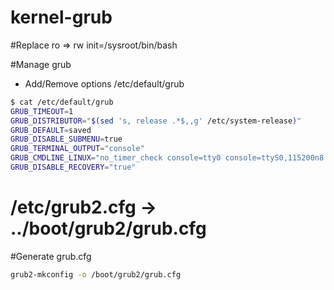 # kernel-grub

#Replace ro => rw init=/sysroot/bin/bash

#Manage grub

* Add/Remove options  /etc/default/grub

```bash
$ cat /etc/default/grub
GRUB_TIMEOUT=1
GRUB_DISTRIBUTOR="$(sed 's, release .*$,,g' /etc/system-release)"
GRUB_DEFAULT=saved
GRUB_DISABLE_SUBMENU=true
GRUB_TERMINAL_OUTPUT="console"
GRUB_CMDLINE_LINUX="no_timer_check console=tty0 console=ttyS0,115200n8 net.ifnames=0 biosdevname=0 elevator=noop crashkernel=auto"
GRUB_DISABLE_RECOVERY="true"
```

# /etc/grub2.cfg -> ../boot/grub2/grub.cfg

#Generate grub.cfg

```bash
grub2-mkconfig -o /boot/grub2/grub.cfg
```


